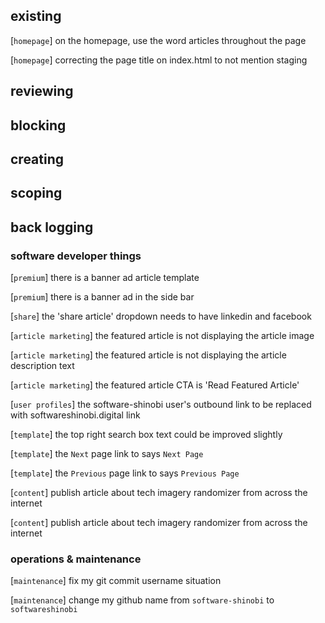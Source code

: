 
## existing

[`homepage`] on the homepage, use the word articles throughout the page

[`homepage`] correcting the page title on index.html to not mention staging

## reviewing

## blocking

## creating

## scoping

## back logging

### software developer things

[`premium`] there is a banner ad article template

[`premium`] there is a banner ad in the side bar

[`share`] the 'share article' dropdown needs to have linkedin and facebook

[`article marketing`] the featured article is not displaying the article image

[`article marketing`] the featured article is not displaying the article description text

[`article marketing`] the featured article CTA is 'Read Featured Article'

[`user profiles`] the software-shinobi user's outbound link to be replaced with softwareshinobi.digital link

[`template`] the top right search box text could be improved slightly

[`template`] the `Next` page link to says `Next Page`

[`template`] the `Previous` page link to says `Previous Page`

[`content`] publish article about tech imagery randomizer from across the internet

[`content`] publish article about tech imagery randomizer from across the internet

### operations & maintenance

[`maintenance`] fix my git commit username situation

[`maintenance`] change my github name from `software-shinobi` to `softwareshinobi`
